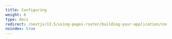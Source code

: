 ```yaml
---
title: Configuring
weight: 6
type: docs
redirect: /nextjs/13.5/using-pages-router/building-your-application/configuring/typescript
noindex: true
---
```

